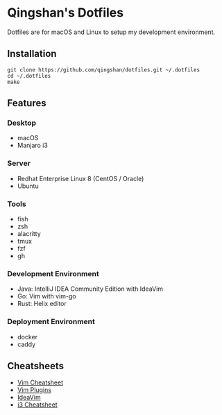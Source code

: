 # Qingshan's Dotfiles

Dotfiles are for macOS and Linux to setup my development environment.

## Installation

```shell
git clone https://github.com/qingshan/dotfiles.git ~/.dotfiles
cd ~/.dotfiles
make
```

## Features

### Desktop

- macOS
- Manjaro i3

### Server

- Redhat Enterprise Linux 8 (CentOS / Oracle)
- Ubuntu

### Tools

- fish
- zsh
- alacritty
- tmux
- fzf
- gh

### Development Environment

- Java: IntelliJ IDEA Community Edition with IdeaVim
- Go: Vim with vim-go
- Rust: Helix editor

### Deployment Environment

- docker
- caddy

## Cheatsheets

- [Vim Cheatsheet](docs/vim_cheatsheet.md)
- [Vim Plugins](docs/vim_plugins.md)
- [IdeaVim](docs/ideavim.md)
- [i3 Cheatsheet](docs/i3_cheatsheet.md)
